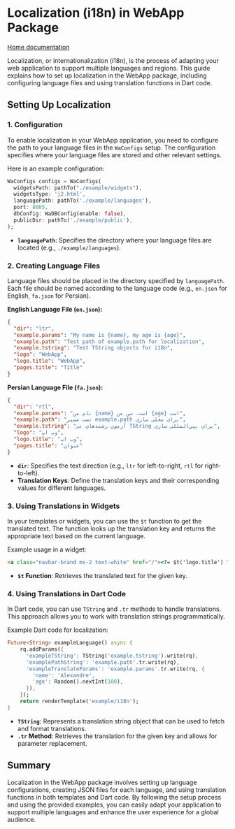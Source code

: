 # Localization (i18n) in WebApp Package
[Home documentation](/doc/README.md)

Localization, or internationalization (i18n), is the process of adapting your web application to support multiple languages and regions. This guide explains how to set up localization in the WebApp package, including configuring language files and using translation functions in Dart code.

## Setting Up Localization

### 1. **Configuration**

To enable localization in your WebApp application, you need to configure the path to your language files in the `WaConfigs` setup. The configuration specifies where your language files are stored and other relevant settings.

Here is an example configuration:

```dart
WaConfigs configs = WaConfigs(
  widgetsPath: pathTo("./example/widgets"),
  widgetsType: 'j2.html',
  languagePath: pathTo('./example/languages'),
  port: 8085,
  dbConfig: WaDBConfig(enable: false),
  publicDir: pathTo('./example/public'),
);
```

- **`languagePath`**: Specifies the directory where your language files are located (e.g., `./example/languages`).

### 2. **Creating Language Files**

Language files should be placed in the directory specified by `languagePath`. Each file should be named according to the language code (e.g., `en.json` for English, `fa.json` for Persian).

**English Language File (`en.json`):**

```json
{
  "dir": "ltr",
  "example.params": "My name is {name}, my age is {age}",
  "example.path": "Test path of example.path for localization",
  "example.tstring": "Test TString objects for i18n",
  "logo": "WebApp",
  "logo.title": "WebApp",
  "pages.title": "Title"
}
```

**Persian Language File (`fa.json`):**

```json
{
  "dir": "rtl",
  "example.params": "نام من {name} است، سن من {age} است",
  "example.path": "تست مسیر example.path برای محلی سازی",
  "example.tstring": "آزمون رشته‌های تی TString برای بین‌المللی سازی",
  "logo": "وب اپ",
  "logo.title": "وب اپ",
  "pages.title": "عنوان"
}
```

- **`dir`**: Specifies the text direction (e.g., `ltr` for left-to-right, `rtl` for right-to-left).
- **Translation Keys**: Define the translation keys and their corresponding values for different languages.

### 3. **Using Translations in Widgets**

In your templates or widgets, you can use the `$t` function to get the translated text. The function looks up the translation key and returns the appropriate text based on the current language.

Example usage in a widget:

```html
<a class="navbar-brand ms-2 text-white" href="/"><?= $t('logo.title') ?> <?= version ?></a>
```

- **`$t` Function**: Retrieves the translated text for the given key.

### 4. **Using Translations in Dart Code**

In Dart code, you can use `TString` and `.tr` methods to handle translations. This approach allows you to work with translation strings programmatically.

Example Dart code for localization:

```dart
Future<String> exampleLanguage() async {
    rq.addParams({
      'exampleTString': TString('example.tstring').write(rq),
      'examplePathString': 'example.path'.tr.write(rq),
      'exampleTranslateParams': 'example.params'.tr.write(rq, {
        'name': 'Alexandre',
        'age': Random().nextInt(100),
      }),
    });
    return renderTemplate('example/i18n');
}
```

- **`TString`**: Represents a translation string object that can be used to fetch and format translations.
- **`.tr` Method**: Retrieves the translation for the given key and allows for parameter replacement.

## Summary

Localization in the WebApp package involves setting up language configurations, creating JSON files for each language, and using translation functions in both templates and Dart code. By following the setup process and using the provided examples, you can easily adapt your application to support multiple languages and enhance the user experience for a global audience.